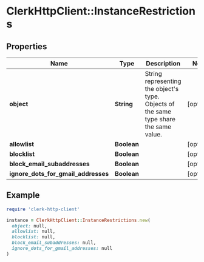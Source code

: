 # ClerkHttpClient::InstanceRestrictions

## Properties

| Name | Type | Description | Notes |
| ---- | ---- | ----------- | ----- |
| **object** | **String** | String representing the object&#39;s type. Objects of the same type share the same value. | [optional] |
| **allowlist** | **Boolean** |  | [optional] |
| **blocklist** | **Boolean** |  | [optional] |
| **block_email_subaddresses** | **Boolean** |  | [optional] |
| **ignore_dots_for_gmail_addresses** | **Boolean** |  | [optional] |

## Example

```ruby
require 'clerk-http-client'

instance = ClerkHttpClient::InstanceRestrictions.new(
  object: null,
  allowlist: null,
  blocklist: null,
  block_email_subaddresses: null,
  ignore_dots_for_gmail_addresses: null
)
```

